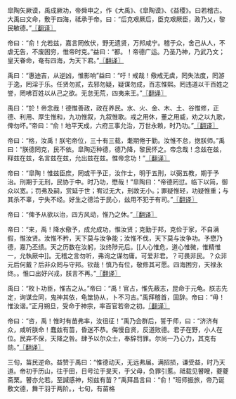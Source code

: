 皐陶矢厥谟，禹成厥功，帝舜申之，作《大禹》、《皐陶谟》、《益稷》。曰若稽古。大禹曰文命，敷于四海，祗承于帝。曰：“后克艰厥后，臣克艰厥臣，政乃乂，黎民敏德。”[〖翻译〗](https://shangshu.5000yan.com/yushu/dayumo/19142.html)

帝曰：“俞！允若兹，嘉言罔攸伏，野无遗贤，万邦咸宁。稽于众，舍己从人，不虐无告，不废困穷，惟帝时克。”益曰：“都。！帝德广运。乃圣乃神，乃武乃文；皇天眷命，奄有四海，为天下君。”[〖翻译〗](https://shangshu.5000yan.com/yushu/dayumo/19143.html)

禹曰：“惠迪吉，从逆凶，惟影响”益曰：“吁！戒哉！儆戒无虞，罔失法度，罔游于逸，罔淫于乐。任贤勿贰，去邪勿疑，疑谋勿成，百志惟熙。罔违道以干百姓之誉，罔咈百姓以从己之欲。无怠无荒，四夷来王。”[〖翻译〗](https://shangshu.5000yan.com/yushu/dayumo/19144.html)

禹曰：“於！帝念哉！德惟善政，政在养民。水、火、金、木、土、谷惟修，正德、利用、厚生惟和，九功惟叙，九叙惟歌。戒之用休，董之用威，劝之以九歌，俾勿坏。”帝曰：“俞！地平天成，六府三事允治，万世永赖，时乃功。”[〖翻译〗](https://shangshu.5000yan.com/yushu/dayumo/19145.html)

帝曰：“格，汝禹！朕宅帝位，三十有三载，耄期倦于勤。汝惟不怠，揔朕师。”禹曰：“朕德罔克，民不依。皐陶迈种德，德乃降，黎民怀之。帝念哉！念兹在兹，释兹在兹，名言兹在兹，允出兹在兹。惟帝念功！”[〖翻译〗](https://shangshu.5000yan.com/yushu/dayumo/19146.html)

帝曰：“皐陶！惟兹臣庶，罔或干予正，汝作士，明于五刑，以弼五教，期于予治。刑期于无刑，民协于中。时乃功，懋哉！”皐陶曰：“帝德罔愆。临下以简，御众以宽。；罚弗及嗣，赏延于世；宥过无大，刑故无小。；罪疑惟轻，功疑惟重；与其杀不辜，宁失不经。好生之德洽于民心，兹用不犯于有司。”[〖翻译〗](https://shangshu.5000yan.com/yushu/dayumo/19147.html)

帝曰：“俾予从欲以治，四方风动，惟乃之休。”[〖翻译〗](https://shangshu.5000yan.com/yushu/dayumo/19148.html)

帝曰：“来，禹！降水儆予，成允成功，惟汝贤；克勤于邦，克俭于家，不自满假，惟汝贤。汝惟不矜，天下莫与汝争能；汝惟不伐，天下莫与汝争功。予懋乃德，嘉乃丕绩。天之历数在汝躬，汝终陟元后。[[人心惟危，道心惟微，惟精惟一，允執厥中]]。无稽之言勿听，弗询之谋勿庸。可爱非君。？可畏非民。？众非元后何戴？后非众罔与守邦。钦哉！慎乃有位，敬修其可愿。四海困穷，天禄永终。。惟口出好兴戎，朕言不再。”[〖翻译〗](https://shangshu.5000yan.com/yushu/dayumo/19149.html)

禹曰：“枚卜功臣，惟吉之从。”帝曰：“禹！官占，惟先蔽志，昆命于元龟。朕志先定，询谋佥同，鬼神其依，龟筮协从，卜不习吉。”禹拜稽首，固辞。帝曰：“毋！惟汝谐。”正月朔旦，受命于神宗，率百官若帝之初。[〖翻译〗](https://shangshu.5000yan.com/yushu/dayumo/19150.html)

帝曰：“咨，禹！惟时有苗弗率，汝徂征！”禹乃会群后，誓于师，曰：“济济有众，咸听朕命！蠢兹有苗，昏迷不恭。侮慢自贤，反道败德。君子在野，小人在位。民弃不保，天降之咎。肆予以尔众士，奉辞罚罪。尔尚一乃心力，其克有勋。”[〖翻译〗](https://shangshu.5000yan.com/yushu/dayumo/19151.html)

三旬，苗民逆命。益赞于禹曰：“惟德动天，无远弗届。满招损，谦受益，时乃天道。帝初于历山，往于田，日号泣于旻天，于父母，负罪引慝。祗载见瞽瞍，夔夔斋栗。瞽亦允若。至諴感神，矧兹有苗？”禹拜昌言曰：“俞！”班师振旅，帝乃诞敷文德，舞干羽于两阶。，七旬，有苗格